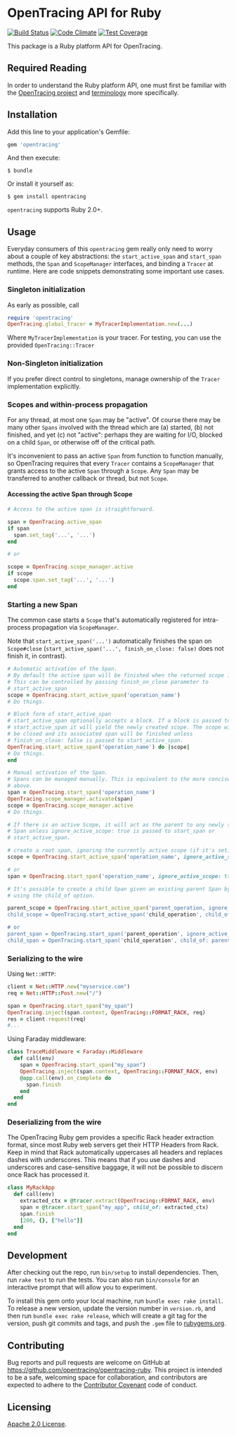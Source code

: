 # OpenTracing API for Ruby

[![Build Status](https://travis-ci.org/ngauthier/opentracing-ruby.svg?branch=master)](https://travis-ci.org/ngauthier/opentracing-ruby) [![Code Climate](https://codeclimate.com/github/ngauthier/opentracing-ruby/badges/gpa.svg)](https://codeclimate.com/github/ngauthier/opentracing-ruby) [![Test Coverage](https://codeclimate.com/github/ngauthier/opentracing-ruby/badges/coverage.svg)](https://codeclimate.com/github/ngauthier/opentracing-ruby/coverage)

This package is a Ruby platform API for OpenTracing.

## Required Reading

In order to understand the Ruby platform API, one must first be familiar with the
[OpenTracing project](https://opentracing.io) and
[terminology](https://opentracing.io/docs/overview/) more specifically.

## Installation

Add this line to your application's Gemfile:

```ruby
gem 'opentracing'
```

And then execute:

    $ bundle

Or install it yourself as:

    $ gem install opentracing

`opentracing` supports Ruby 2.0+.

## Usage

Everyday consumers of this `opentracing` gem really only need to worry
about a couple of key abstractions: the `start_active_span` and `start_span`
methods, the `Span` and `ScopeManager` interfaces, and binding a `Tracer`
at runtime. Here are code snippets demonstrating some important use cases.

### Singleton initialization

As early as possible, call

```ruby
require 'opentracing'
OpenTracing.global_tracer = MyTracerImplementation.new(...)
```

Where `MyTracerImplementation` is your tracer. For testing, you can use
the provided `OpenTracing::Tracer`

### Non-Singleton initialization

If you prefer direct control to singletons, manage ownership of the
`Tracer` implementation explicitly.

### Scopes and within-process propagation

For any thread, at most one `Span` may be "active". Of course there may be many
other `Spans` involved with the thread which are (a) started, (b) not finished,
and yet (c) not "active": perhaps they are waiting for I/O, blocked on a child
`Span`, or otherwise off of the critical path.

It's inconvenient to pass an active `Span` from function to function manually,
so OpenTracing requires that every `Tracer` contains a `ScopeManager` that
grants access to the active `Span` through a `Scope`. Any `Span` may be
transferred to another callback or thread, but not `Scope`.

#### Accessing the active Span through Scope

```ruby
# Access to the active span is straightforward.

span = OpenTracing.active_span
if span
  span.set_tag('...', '...')
end

# or

scope = OpenTracing.scope_manager.active
if scope
  scope.span.set_tag('...', '...')
end
```

### Starting a new Span

The common case starts a `Scope` that's automatically registered for
intra-process propagation via `ScopeManager`.

Note that `start_active_span('...')` automatically finishes the span on
`Scope#close` (`start_active_span('...', finish_on_close: false)` does not
finish it, in contrast).

```ruby
# Automatic activation of the Span.
# By default the active span will be finished when the returned scope is closed.
# This can be controlled by passing finish_on_close parameter to
# start_active_span
scope = OpenTracing.start_active_span('operation_name')
# Do things.

# Block form of start_active_span
# start_active_span optionally accepts a block. If a block is passed to
# start_active_span it will yield the newly created scope. The scope will
# be closed and its associated span will be finished unless
# finish_on_close: false is passed to start_active_span.
OpenTracing.start_active_span('operation_name') do |scope|
# Do things.
end

# Manual activation of the Span.
# Spans can be managed manually. This is equivalent to the more concise examples
# above.
span = OpenTracing.start_span('operation_name')
OpenTracing.scope_manager.activate(span)
scope = OpenTracing.scope_manager.active
# Do things.

# If there is an active Scope, it will act as the parent to any newly started
# Span unless ignore_active_scope: true is passed to start_span or
# start_active_span.

# create a root span, ignoring the currently active scope (if it's set)
scope = OpenTracing.start_active_span('operation_name', ignore_active_scope: true)

# or
span = OpenTracing.start_span('operation_name', ignore_active_scope: true)

# It's possible to create a child Span given an existing parent Span by
# using the child_of option.

parent_scope = OpenTracing.start_active_span('parent_operation, ignore_active_scope: true)
child_scope = OpenTracing.start_active_span('child_operation', child_of: parent_scope.span)

# or
parent_span = OpenTracing.start_span('parent_operation', ignore_active_scope: true)
child_span = OpenTracing.start_span('child_operation', child_of: parent_span)

```

### Serializing to the wire

Using `Net::HTTP`:
```ruby
client = Net::HTTP.new("myservice.com")
req = Net::HTTP::Post.new("/")

span = OpenTracing.start_span("my_span")
OpenTracing.inject(span.context, OpenTracing::FORMAT_RACK, req)
res = client.request(req)
#...
```

Using Faraday middleware:
```ruby
class TraceMiddleware < Faraday::Middleware
  def call(env)
    span = OpenTracing.start_span("my_span")
    OpenTracing.inject(span.context, OpenTracing::FORMAT_RACK, env)
    @app.call(env).on_complete do
      span.finish
    end
  end
end
```

### Deserializing from the wire

The OpenTracing Ruby gem provides a specific Rack header extraction format,
since most Ruby web servers get their HTTP Headers from Rack. Keep in mind that
Rack automatically uppercases all headers and replaces dashes with underscores.
This means that if you use dashes and underscores and case-sensitive baggage,
it will not be possible to discern once Rack has processed it.

```ruby
class MyRackApp
  def call(env)
    extracted_ctx = @tracer.extract(OpenTracing::FORMAT_RACK, env)
    span = @tracer.start_span("my_app", child_of: extracted_ctx)
    span.finish
    [200, {}, ["hello"]]
  end
end
```

## Development

After checking out the repo, run `bin/setup` to install dependencies. Then, run `rake test` to run the tests. You can also run `bin/console` for an interactive prompt that will allow you to experiment.

To install this gem onto your local machine, run `bundle exec rake install`. To release a new version, update the version number in `version.rb`, and then run `bundle exec rake release`, which will create a git tag for the version, push git commits and tags, and push the `.gem` file to [rubygems.org](https://rubygems.org).

## Contributing

Bug reports and pull requests are welcome on GitHub at https://github.com/opentracing/opentracing-ruby. This project is intended to be a safe, welcoming space for collaboration, and contributors are expected to adhere to the [Contributor Covenant](http://contributor-covenant.org) code of conduct.

## Licensing

[Apache 2.0 License](./LICENSE).
